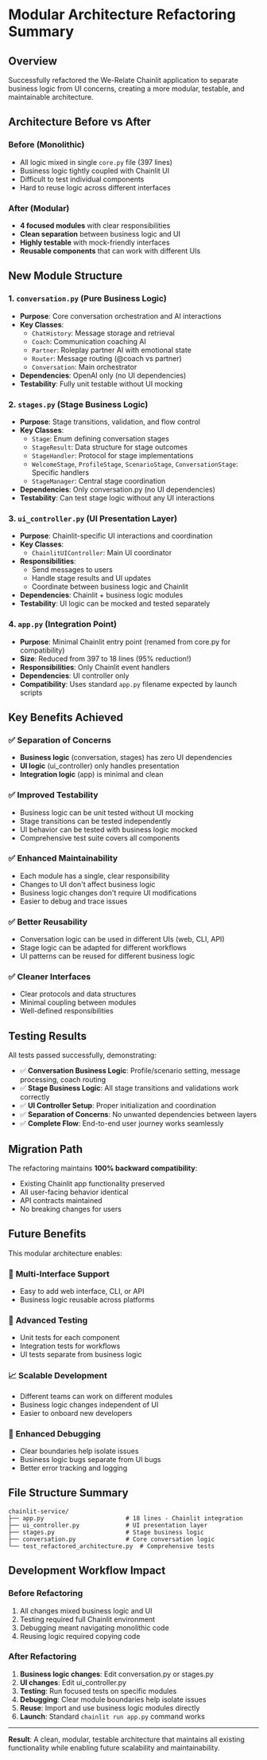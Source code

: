 # Modular Architecture Refactoring Summary

## Overview
Successfully refactored the We-Relate Chainlit application to separate business logic from UI concerns, creating a more modular, testable, and maintainable architecture.

## Architecture Before vs After

### Before (Monolithic)
- All logic mixed in single `core.py` file (397 lines)
- Business logic tightly coupled with Chainlit UI
- Difficult to test individual components
- Hard to reuse logic across different interfaces

### After (Modular)
- **4 focused modules** with clear responsibilities
- **Clean separation** between business logic and UI
- **Highly testable** with mock-friendly interfaces
- **Reusable components** that can work with different UIs

## New Module Structure

### 1. `conversation.py` (Pure Business Logic)
- **Purpose**: Core conversation orchestration and AI interactions
- **Key Classes**:
  - `ChatHistory`: Message storage and retrieval
  - `Coach`: Communication coaching AI
  - `Partner`: Roleplay partner AI with emotional state
  - `Router`: Message routing (@coach vs partner)
  - `Conversation`: Main orchestrator
- **Dependencies**: OpenAI only (no UI dependencies)
- **Testability**: Fully unit testable without UI mocking

### 2. `stages.py` (Stage Business Logic)
- **Purpose**: Stage transitions, validation, and flow control
- **Key Classes**:
  - `Stage`: Enum defining conversation stages
  - `StageResult`: Data structure for stage outcomes
  - `StageHandler`: Protocol for stage implementations
  - `WelcomeStage`, `ProfileStage`, `ScenarioStage`, `ConversationStage`: Specific handlers
  - `StageManager`: Central stage coordination
- **Dependencies**: Only conversation.py (no UI dependencies)
- **Testability**: Can test stage logic without any UI interactions

### 3. `ui_controller.py` (UI Presentation Layer)
- **Purpose**: Chainlit-specific UI interactions and coordination
- **Key Classes**:
  - `ChainlitUIController`: Main UI coordinator
- **Responsibilities**:
  - Send messages to users
  - Handle stage results and UI updates
  - Coordinate between business logic and Chainlit
- **Dependencies**: Chainlit + business logic modules
- **Testability**: UI logic can be mocked and tested separately

### 4. `app.py` (Integration Point)
- **Purpose**: Minimal Chainlit entry point (renamed from core.py for compatibility)
- **Size**: Reduced from 397 to 18 lines (95% reduction!)
- **Responsibilities**: Only Chainlit event handlers
- **Dependencies**: UI controller only
- **Compatibility**: Uses standard `app.py` filename expected by launch scripts

## Key Benefits Achieved

### ✅ Separation of Concerns
- **Business logic** (conversation, stages) has zero UI dependencies
- **UI logic** (ui_controller) only handles presentation
- **Integration logic** (app) is minimal and clean

### ✅ Improved Testability
- Business logic can be unit tested without UI mocking
- Stage transitions can be tested independently
- UI behavior can be tested with business logic mocked
- Comprehensive test suite covers all components

### ✅ Enhanced Maintainability
- Each module has a single, clear responsibility
- Changes to UI don't affect business logic
- Business logic changes don't require UI modifications
- Easier to debug and trace issues

### ✅ Better Reusability
- Conversation logic can be used in different UIs (web, CLI, API)
- Stage logic can be adapted for different workflows
- UI patterns can be reused for different business logic

### ✅ Cleaner Interfaces
- Clear protocols and data structures
- Minimal coupling between modules
- Well-defined responsibilities

## Testing Results

All tests passed successfully, demonstrating:

- ✅ **Conversation Business Logic**: Profile/scenario setting, message processing, coach routing
- ✅ **Stage Business Logic**: All stage transitions and validations work correctly
- ✅ **UI Controller Setup**: Proper initialization and coordination
- ✅ **Separation of Concerns**: No unwanted dependencies between layers
- ✅ **Complete Flow**: End-to-end user journey works seamlessly

## Migration Path

The refactoring maintains **100% backward compatibility**:
- Existing Chainlit app functionality preserved
- All user-facing behavior identical
- API contracts maintained
- No breaking changes for users

## Future Benefits

This modular architecture enables:

### 🚀 **Multi-Interface Support**
- Easy to add web interface, CLI, or API
- Business logic reusable across platforms

### 🧪 **Advanced Testing**
- Unit tests for each component
- Integration tests for workflows
- UI tests separate from business logic

### 📈 **Scalable Development**
- Different teams can work on different modules
- Business logic changes independent of UI
- Easier to onboard new developers

### 🔧 **Enhanced Debugging**
- Clear boundaries help isolate issues
- Business logic bugs separate from UI bugs
- Better error tracking and logging

## File Structure Summary

```
chainlit-service/
├── app.py                       # 18 lines - Chainlit integration
├── ui_controller.py             # UI presentation layer
├── stages.py                    # Stage business logic
├── conversation.py              # Core conversation logic
└── test_refactored_architecture.py  # Comprehensive tests
```

## Development Workflow Impact

### Before Refactoring
1. All changes mixed business logic and UI
2. Testing required full Chainlit environment
3. Debugging meant navigating monolithic code
4. Reusing logic required copying code

### After Refactoring
1. **Business logic changes**: Edit conversation.py or stages.py
2. **UI changes**: Edit ui_controller.py
3. **Testing**: Run focused tests on specific modules
4. **Debugging**: Clear module boundaries help isolate issues
5. **Reuse**: Import and use business logic modules directly
6. **Launch**: Standard `chainlit run app.py` command works

---

**Result**: A clean, modular, testable architecture that maintains all existing functionality while enabling future scalability and maintainability. 